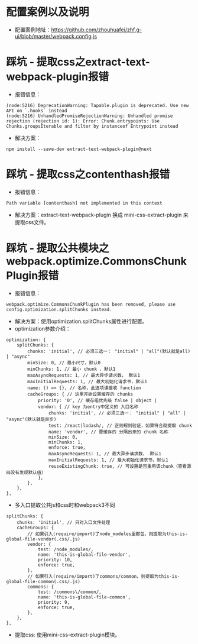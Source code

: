 # 配置案例以及说明
* 配置案例地址：https://github.com/zhouhuafei/zhf.g-ui/blob/master/webpack.config.js

# 踩坑 - 提取css之extract-text-webpack-plugin报错
* 报错信息：
```
(node:5216) DeprecationWarning: Tapable.plugin is deprecated. Use new API on `.hooks` instead
(node:5216) UnhandledPromiseRejectionWarning: Unhandled promise rejection (rejection id: 1): Error: Chunk.entrypoints: Use Chunks.groupsIterable and filter by instanceof Entrypoint instead
```
* 解决方案：
```
npm install --save-dev extract-text-webpack-plugin@next
```

# 踩坑 - 提取css之contenthash报错
* 报错信息：
```
Path variable [contenthash] not implemented in this context
```
* 解决方案：extract-text-webpack-plugin 换成 mini-css-extract-plugin 来提取css文件。

# 踩坑 - 提取公共模块之webpack.optimize.CommonsChunkPlugin报错
* 报错信息：
```
webpack.optimize.CommonsChunkPlugin has been removed, please use config.optimization.splitChunks instead.
```
* 解决方案：使用optimization.splitChunks属性进行配置。
* optimization参数介绍：
```
optimization: {
    splitChunks: {
        chunks: 'initial', // 必须三选一： "initial" | "all"(默认就是all) | "async"
        minSize: 0, // 最小尺寸，默认0
        minChunks: 1, // 最小 chunk ，默认1
        maxAsyncRequests: 1, // 最大异步请求数， 默认1
        maxInitialRequests: 1, // 最大初始化请求书，默认1
        name: () => {}, // 名称，此选项课接收 function
        cacheGroups: { // 这里开始设置缓存的 chunks
            priority: '0', // 缓存组优先级 false | object |
            vendor: { // key 为entry中定义的 入口名称
                chunks: 'initial', // 必须三选一： "initial" | "all" | "async"(默认就是异步)
                test: /react|lodash/, // 正则规则验证，如果符合就提取 chunk
                name: 'vendor', // 要缓存的 分隔出来的 chunk 名称
                minSize: 0,
                minChunks: 1,
                enforce: true,
                maxAsyncRequests: 1, // 最大异步请求数， 默认1
                maxInitialRequests: 1, // 最大初始化请求书，默认1
                reuseExistingChunk: true, // 可设置是否重用该chunk（查看源码没有发现默认值）
            },
        },
    },
},
```
* 多入口提取公共js和css时和webpack3不同
```
splitChunks: {
    chunks: 'initial', // 只对入口文件处理
    cacheGroups: {
        // 如果引入(require/import)了node_modules里都包，则提取为this-is-global-file-vendor(.css/.js)
        vendor: {
            test: /node_modules/,
            name: 'this-is-global-file-vendor',
            priority: 10,
            enforce: true,
        },
        // 如果引入(require/import)了commons/common，则提取为this-is-global-file-common(.css/.js)
        commons: {
            test: /commons\/common/,
            name: 'this-is-global-file-common',
            priority: 9,
            enforce: true,
        },
    },
},
```
* 提取css: 使用mini-css-extract-plugin模块。
